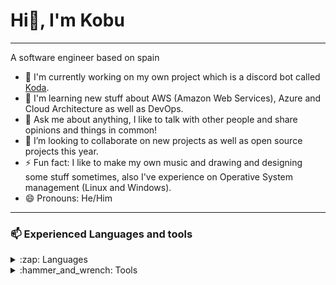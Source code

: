 # Hi👋, I'm Kobu 
---
A software engineer based on spain

- 🔭 I'm currently working on my own project which is a discord bot called [Koda](https://github.com/realkobu/KodaJS).
- 🌱 I'm learning new stuff about AWS (Amazon Web Services), Azure and Cloud Architecture as well as DevOps.
- 💬 Ask me about anything, I like to talk with other people and share opinions and things in common!
- 👯 I’m looking to collaborate on new projects as well as open source projects this year.
- ⚡ Fun fact: I like to make my own music and drawing and designing some stuff sometimes, also I've experience on Operative System management (Linux and Windows).
- 😄 Pronouns: He/Him
---
### 📫 Experienced Languages and tools
<details>
  <summary>:zap: Languages</summary>

</details>

<details>
  <summary>:hammer_and_wrench: Tools</summary>

</details>
